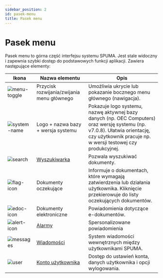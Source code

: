 ```yaml
---
sidebar_position: 2
id: pasek-menu
title: Pasek menu
---
```


# Pasek menu

Pasek menu to górna część interfejsu systemu SPUMA. Jest stale widoczny i zapewnia szybki dostęp do podstawowych funkcji aplikacji. Zawiera następujące elementy:

| Ikona | Nazwa elementu | Opis |
|------|----------------|------|
| ![menu-toggle](/img/menu-toggle.png) | Przycisk rozwijania/zwijania menu głównego | Umożliwia ukrycie lub pokazanie bocznego menu głównego (nawigacja). |
| ![system-name](/img/system-name.png) | Logo + nazwa bazy + wersja systemu | Pokazuje logo systemu, nazwę aktywnej bazy danych (np. OEC Computers) oraz wersję systemu (np. v7.0.8). Ułatwia orientację, czy użytkownik pracuje np. w wersji testowej czy produkcyjnej. |
| ![search](/img/search-icon.png) | [Wyszukiwarka](docs/wyszukiwanie/wyszukiwanie.md) | Pozwala wyszukiwać dokumenty. |
| ![flag-icon](/img/powiadomienia_flaga.png) | Dokumenty oczekujące | Informuje o dokumentach, które wymagają zatwierdzenia lub działania użytkownika. Kliknięcie przekierowuje do listy oczekujących dokumentów. |
| ![edoc-icon](/img/powiadomienia_edoc.png) | Dokumenty elektroniczne | Powiadomienia dotyczące e-dokumentów. |
| ![alert-icon](/img/powiadomienia_alarm.png) | [Alarmy](docs/alarmy.md) | Spersonalizowane powiadomienia |
| ![messages](/img/messages-icon.png) | [Wiadomości](docs/wiadomosci.md) | System wiadomości wewnętrznych między użytkownikami SPUMA. |
| ![user](/img/user-icon.png) | [Konto użytkownika](docs/konto_uzytkownika/konto.md) | Dostęp do ustawień konta, danych użytkownika i opcji wylogowania. |

